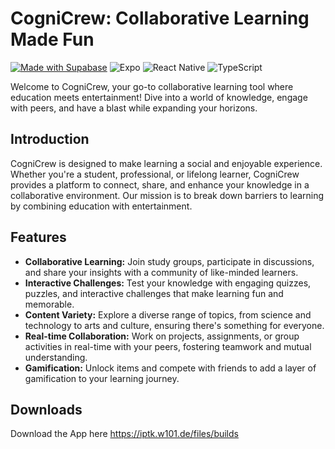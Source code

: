 # CogniCrew: Collaborative Learning Made Fun 
[![Made with Supabase](https://supabase.com/badge-made-with-supabase.svg)](https://supabase.com) ![Expo](https://img.shields.io/badge/expo-1C1E24?style=for-the-badge&logo=expo&logoColor=#D04A37) ![React Native](https://img.shields.io/badge/react_native-%2320232a.svg?style=for-the-badge&logo=react&logoColor=%2361DAFB)
 ![TypeScript](https://img.shields.io/badge/typescript-%23007ACC.svg?style=for-the-badge&logo=typescript&logoColor=white)


Welcome to CogniCrew, your go-to collaborative learning tool where education meets entertainment! Dive into a world of knowledge, engage with peers, and have a blast while expanding your horizons.

## Introduction

CogniCrew is designed to make learning a social and enjoyable experience. Whether you're a student, professional, or lifelong learner, CogniCrew provides a platform to connect, share, and enhance your knowledge in a collaborative environment. Our mission is to break down barriers to learning by combining education with entertainment.

## Features

- **Collaborative Learning:** Join study groups, participate in discussions, and share your insights with a community of like-minded learners.
- **Interactive Challenges:** Test your knowledge with engaging quizzes, puzzles, and interactive challenges that make learning fun and memorable.
- **Content Variety:** Explore a diverse range of topics, from science and technology to arts and culture, ensuring there's something for everyone.
- **Real-time Collaboration:** Work on projects, assignments, or group activities in real-time with your peers, fostering teamwork and mutual understanding.
- **Gamification:** Unlock items and compete with friends to add a layer of gamification to your learning journey.

## Downloads 

Download the App here
https://iptk.w101.de/files/builds